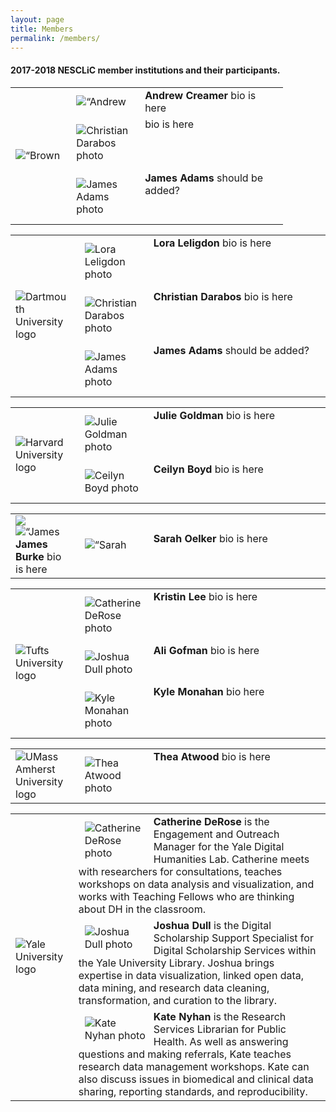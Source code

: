 ```yaml
---
layout: page
title: Members
permalink: /members/
---
```

#### 2017-2018 NESCLiC member institutions and their participants.


<table>
  <tr><td rowspan="3" width="20%"><img src="/home/images/Dartmouth.png" alt=“Brown University logo“></td>
    <td><div style="width:100px;float:left;margin:10px"><img src="/home/images/carpentries200x200.png" alt=“Andrew Creamer”></div><div><b>Andrew Creamer</b> bio is here</div></td></tr>
  <tr><td><div style="width:100px;float:left;margin:10px"><img src="/home/images/JD100x100.png" alt="Christian Darabos photo"></div><div><b> </b> bio is here</div></td></tr>
  <tr><td><div style="width:100px;float:left;margin:10px"><img src="/home/images/KN100x100.png" alt="James Adams photo"></div><div><b>James Adams</b> should be added?</div></td></tr></table>

<table>
  <tr><td rowspan="3" width="20%"><img src="/home/images/Dartmouth.png" alt="Dartmouth University logo"></td>
    <td><div style="width:100px;float:left;margin:10px"><img src="/home/images/CD100x100.png" alt="Lora Leligdon photo"></div><div><b>Lora Leligdon</b> bio is here</div></td></tr>
  <tr><td><div style="width:100px;float:left;margin:10px"><img src="/home/images/JD100x100.png" alt="Christian Darabos photo"></div><div><b>Christian Darabos </b> bio is here</div></td></tr>
  <tr><td><div style="width:100px;float:left;margin:10px"><img src="/home/images/KN100x100.png" alt="James Adams photo"></div><div><b>James Adams</b> should be added?</div></td></tr></table>
  
<table>
  <tr><td rowspan="3" width="20%"><img src="/home/images/HarvardLibrary.png" alt="Harvard University logo"></td>
    <td><div style="width:100px;float:left;margin:10px"><img src="/home/images/CD100x100.png" alt="Julie Goldman photo"></div><div><b>Julie Goldman</b> bio is here</div></td></tr>
  <tr><td><div style="width:100px;float:left;margin:10px"><img src="/home/images/JD100x100.png" alt="Ceilyn Boyd photo"></div><div><b>Ceilyn Boyd </b> bio is here</div></td></tr>
</table>

<table>
  <tr><td rowspan="3" width="20%"><img src="/home/images/mountholyokecollege.png” alt=“Mount Holyoke College logo“></td>
    <td><div style="width:100px;float:left;margin:10px"><img src="/home/images/CD100x100.png" alt=“James Burke photo“></div><div><b>James Burke</b> bio is here</div></td></tr>
  <tr><td><div style="width:100px;float:left;margin:10px"><img src="/home/images/JD100x100.png" alt=“Sarah Oelker photo“></div><div><b>Sarah Oelker</b> bio is here</div></td></tr>
</table>

<table>
  <tr><td rowspan="3" width="20%"><img src="/home/images/tufts-logo-univ-blue.png" alt="Tufts University logo"></td>
    <td><div style="width:100px;float:left;margin:10px"><img src="/home/images/CD100x100.png" alt="Catherine DeRose photo"></div><div><b>Kristin Lee</b> bio is here</div></td></tr>
  <tr><td><div style="width:100px;float:left;margin:10px"><img src="/home/images/JD100x100.png" alt="Joshua Dull photo"></div><div><b>Ali Gofman </b> bio is here</div></td></tr>
  <tr><td><div style="width:100px;float:left;margin:10px"><img src="/home/images/KN100x100.png" alt="Kyle Monahan photo"></div><div><b>Kyle Monahan</b> bio here</div></td></tr></table>
  
<table>
  <tr><td rowspan="1" width="20%"><img src="/home/images/UMassAmherstLibraries.gif" alt="UMass Amherst University logo"></td>
    <td><div style="width:100px;float:left;margin:10px"><img src="/home/images/CD100x100.png" alt="Thea Atwood photo"></div><div><b>Thea Atwood</b> bio is here</div></td></tr>
</table>

<table>
  <tr><td rowspan="3" width="20%"><img src="/home/images/yale.png" alt="Yale University logo"></td>
    <td><div style="width:100px;float:left;margin:10px"><img src="/home/images/CD100x100.png" alt="Catherine DeRose photo"></div><div><b>Catherine DeRose</b> is the Engagement and Outreach Manager for the Yale Digital Humanities Lab. Catherine meets with researchers for consultations, teaches workshops on data analysis and visualization, and works with Teaching Fellows who are thinking about DH in the classroom.</div></td></tr>
  <tr><td><div style="width:100px;float:left;margin:10px"><img src="/home/images/JD100x100.png" alt="Joshua Dull photo"></div><div><b>Joshua Dull</b> is the Digital Scholarship Support Specialist for Digital Scholarship Services within the Yale University Library. Joshua brings expertise in data visualization, linked open data, data mining, and research data cleaning, transformation, and curation to the library.</div></td></tr>
  <tr><td><div style="width:100px;float:left;margin:10px"><img src="/home/images/KN100x100.png" alt="Kate Nyhan photo"></div><div><b>Kate Nyhan</b> is the Research Services Librarian for Public Health. As well as answering questions and making referrals, Kate teaches research data management workshops. Kate can also discuss issues in biomedical and clinical data sharing, reporting standards, and reproducibility.</div></td></tr></table>


